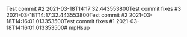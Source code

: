 Test commit #2 2021-03-18T14:17:32.443553800Test commit fixes #3 2021-03-18T14:17:32.443553800Test commit #2 2021-03-18T14:16:01.013353500Test commit fixes #1 2021-03-18T14:16:01.013353500# mpHsup
